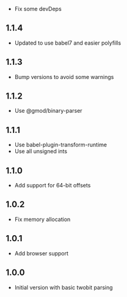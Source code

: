 - Fix some devDeps

## 1.1.4

- Updated to use babel7 and easier polyfills

## 1.1.3

- Bump versions to avoid some warnings

## 1.1.2

- Use @gmod/binary-parser


## 1.1.1

- Use babel-plugin-transform-runtime
- Use all unsigned ints

## 1.1.0

- Add support for 64-bit offsets

## 1.0.2

- Fix memory allocation

## 1.0.1

- Add browser support

## 1.0.0

- Initial version with basic twobit parsing

